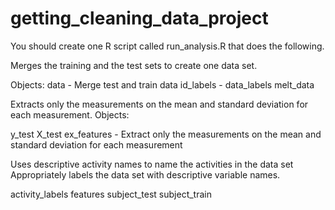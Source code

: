 # getting_cleaning_data_project




 You should create one R script called run_analysis.R that does the following. 
 
Merges the training and the test sets to create one data set.

Objects:
data - Merge test and train data
id_labels -
data_labels
melt_data

Extracts only the measurements on the mean and standard deviation for each measurement. 
Objects:

y_test
X_test
ex_features - Extract only the measurements on the mean and standard deviation for each measurement

Uses descriptive activity names to name the activities in the data set
Appropriately labels the data set with descriptive variable names. 

activity_labels
features
subject_test
subject_train
